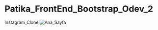 # Patika_FrontEnd_Bootstrap_Odev_2
Instagram_Clone
![Ana_Sayfa](https://github.com/ASENA3276/Patika_FrontEnd_Bootstrap_Odev_2/assets/85061777/7fa79e93-62f1-48d1-a881-be07a60d246a)
